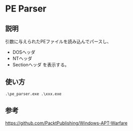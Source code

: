 # PE Parser

## 説明

引数に与えられたPEファイルを読み込んでパースし、
- DOSヘッダ
- NTヘッダ
- Sectionヘッダ
を表示する。

## 使い方

```
.\pe_parser.exe .\xxx.exe
```

## 参考

https://github.com/PacktPublishing/Windows-APT-Warfare
